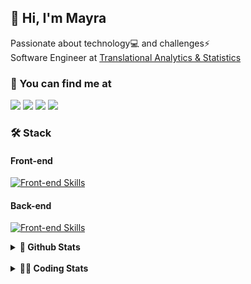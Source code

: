 ## 👋 Hi, I'm Mayra

Passionate about technology💻 and challenges⚡  
Software Engineer at [Translational Analytics & Statistics](https://www.trans-stat.com/)

### 💬 You can find me at

<a href="https://mayra.dev" target="_blank" rel="noopener"><img src="https://img.shields.io/badge/-mayra.dev-005FED?style=flat&logo=Google-chrome&logoColor=white"/></a>
<a href="https://linkedin.com/in/mayraamaral" target="_blank" rel="noopener"><img src="https://img.shields.io/badge/-/mayraamaral-0077B5?style=flat&logo=Linkedin&logoColor=white"/></a>
<a href="mailto:mayra@mayra.dev" target="_blank" rel="noopener"><img src="https://img.shields.io/badge/-mayra@mayra.dev-D14836?style=flat&logo=Gmail&logoColor=white"/></a>
<a href="" target="_blank" rel="noopener"><img src="https://img.shields.io/badge/-mayraamaral-7289DA?style=flat&logo=Discord&logoColor=white"/></a>

### 🛠️ Stack
#### Front-end

[![Front-end Skills](https://skillicons.dev/icons?i=react,next,angular,redux,styledcomponents,html,css,sass,js,ts,figma)](https://skillicons.dev)
#### Back-end

[![Front-end Skills](https://skillicons.dev/icons?i=java,spring,hibernate,aws,idea,postgres,mysql,git,linux,bash,nodejs,docker,kubernetes,jenkins)](https://skillicons.dev)


<details>
    <summary><strong>📌 Github Stats</strong></summary>
    <br />
    <div align="center">
        <table>
      <td><img height="160em" src="https://github-readme-stats.vercel.app/api?username=mayraamaral&show_icons=true&theme=algolia&hide_border=true&hide=stars&count_private=true" alt="Readme stats"></td>
      <td><img height="160em" src="https://github-readme-stats.vercel.app/api/top-langs/?username=mayraamaral&&layout=compact&&theme=algolia&hide_border=true&langs_count=6" alt="Language stats"></td>
       </table>
  </div> 
    

  <p align="center">
    <img src="https://github-readme-streak-stats.herokuapp.com?user=mayraamaral&theme=dark&hide_border=true&date_format=j%20M%5B%20Y%5D&locale=pt-br&background=050F2C&ring=0195DD&fire=23AA7D&currStreakLabel=23AA7D" alt="Streak stats">
  </p> 
</details>

<br />

<details>
  <summary><strong>👩‍💻 Coding Stats</strong></summary>
  <br />
  
  <!--START_SECTION:waka-->
![Code Time](http://img.shields.io/badge/Code%20Time-883%20hrs%2041%20mins-blue)

**🐱 My GitHub Data** 

> 📦 640.7 kB Used in GitHub's Storage 
 > 
> 🏆 603 Contributions in the Year 2025
 > 
> 🚫 Not Opted to Hire
 > 
> 📜 64 Public Repositories 
 > 
> 🔑 35 Private Repositories 
 > 
**I'm an Early 🐤** 

```text
🌞 Morning                396 commits         ██░░░░░░░░░░░░░░░░░░░░░░░   08.65 % 
🌆 Daytime                2321 commits        █████████████░░░░░░░░░░░░   50.72 % 
🌃 Evening                1563 commits        █████████░░░░░░░░░░░░░░░░   34.16 % 
🌙 Night                  296 commits         ██░░░░░░░░░░░░░░░░░░░░░░░   06.47 % 
```
📅 **I'm Most Productive on Wednesday** 

```text
Monday                   850 commits         █████░░░░░░░░░░░░░░░░░░░░   18.58 % 
Tuesday                  672 commits         ████░░░░░░░░░░░░░░░░░░░░░   14.69 % 
Wednesday                858 commits         █████░░░░░░░░░░░░░░░░░░░░   18.75 % 
Thursday                 736 commits         ████░░░░░░░░░░░░░░░░░░░░░   16.08 % 
Friday                   713 commits         ████░░░░░░░░░░░░░░░░░░░░░   15.58 % 
Saturday                 307 commits         ██░░░░░░░░░░░░░░░░░░░░░░░   06.71 % 
Sunday                   440 commits         ██░░░░░░░░░░░░░░░░░░░░░░░   09.62 % 
```


📊 **This Week I Spent My Time On** 

```text
🕑︎ Time Zone: America/Sao_Paulo

💬 Programming Languages: 
TypeScript               6 hrs 8 mins        ████████████████████░░░░░   79.69 % 
Other                    34 mins             ██░░░░░░░░░░░░░░░░░░░░░░░   07.41 % 
SQL                      17 mins             █░░░░░░░░░░░░░░░░░░░░░░░░   03.82 % 
HTML                     15 mins             █░░░░░░░░░░░░░░░░░░░░░░░░   03.26 % 
JSON                     9 mins              █░░░░░░░░░░░░░░░░░░░░░░░░   02.13 % 

🔥 Editors: 
VS Code                  7 hrs 42 mins       █████████████████████████   100.00 % 

💻 Operating System: 
Linux                    7 hrs 42 mins       █████████████████████████   100.00 % 
```

**I Mostly Code in Java** 

```text
Java                     119 repos           ███████░░░░░░░░░░░░░░░░░░   28.13 % 
JavaScript               97 repos            ██████░░░░░░░░░░░░░░░░░░░   22.93 % 
TypeScript               80 repos            █████░░░░░░░░░░░░░░░░░░░░   18.91 % 
PHP                      2 repos             ░░░░░░░░░░░░░░░░░░░░░░░░░   00.47 % 
Python                   2 repos             ░░░░░░░░░░░░░░░░░░░░░░░░░   00.47 % 
```




 Last Updated on 08/07/2025 19:21:10 UTC
<!--END_SECTION:waka-->

</details>
